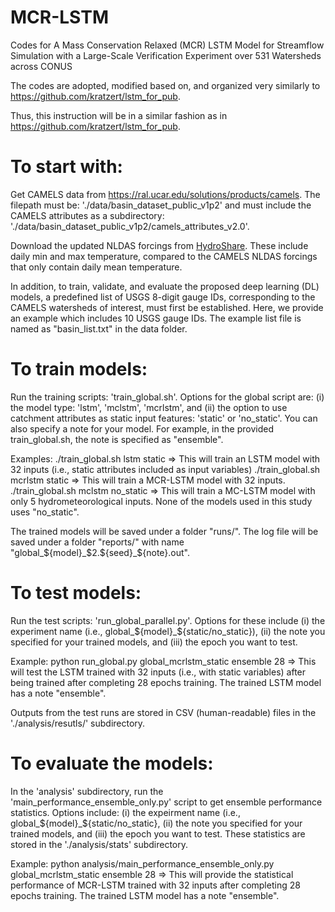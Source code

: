 # MCR-LSTM
Codes for A Mass Conservation Relaxed (MCR) LSTM Model for Streamflow Simulation with a Large-Scale Verification Experiment over 531 Watersheds across CONUS

The codes are adopted, modified based on, and organized very similarly to https://github.com/kratzert/lstm_for_pub. 

Thus, this instruction will be in a similar fashion as in https://github.com/kratzert/lstm_for_pub.

# To start with:
Get CAMELS data from https://ral.ucar.edu/solutions/products/camels. The filepath must be: './data/basin_dataset_public_v1p2' and must include the CAMELS attributes as a subdirectory: './data/basin_dataset_public_v1p2/camels_attributes_v2.0'.

Download the updated NLDAS forcings from [HydroShare](https://www.hydroshare.org/resource/0a68bfd7ddf642a8be9041d60f40868c/). These include daily min and max temperature, compared to the CAMELS NLDAS forcings that only contain daily mean temperature.

In addition, to train, validate, and evaluate the proposed deep learning (DL) models, a predefined list of USGS 8-digit gauge IDs, corresponding to the CAMELS watersheds of interest, must first be established. Here, we provide an example which includes 10 USGS gauge IDs. The example list file is named as "basin_list.txt" in the data folder.

# To train models:
Run the training scripts: 'train_global.sh'. Options for the global script are: (i) the model type: 'lstm', 'mclstm', 'mcrlstm', and (ii) the option to use catchment attributes as static input features: 'static' or 'no_static'. You can also specify a note for your model. For example, in the provided train_global.sh, the note is specified as "ensemble".

Examples: ./train_global.sh lstm static => This will train an LSTM model with 32 inputs (i.e., static attributes included as input variables)
         ./train_global.sh mcrlstm static => This will train a MCR-LSTM model with 32 inputs.
         ./train_global.sh mclstm no_static => This will train a MC-LSTM model with only 5 hydrometeorological inputs. None of the models used in this study uses "no_static".

The trained models will be saved under a folder "runs/". The log file will be saved under a folder "reports/" with name "global_${model}_$2.${seed}_${note}.out". 

# To test models:
Run the test scripts: 'run_global_parallel.py'. Options for these include (i) the experiment name (i.e., global_${model}_${static/no_static}), (ii) the note you specified for your trained models, and (iii) the epoch you want to test.  

Example: python run_global.py global_mcrlstm_static ensemble 28 => This will test the LSTM trained with 32 inputs (i.e., with static variables) after being trained after completing 28 epochs training. The trained LSTM model has a note "ensemble". 

Outputs from the test runs are stored in CSV (human-readable) files in the './analysis/resutls/' subdirectory. 

# To evaluate the models:
In the 'analysis' subdirectory, run the 'main_performance_ensemble_only.py' script to get ensemble performance statistics. Options include: (i) the expeirment name (i.e., global_${model}_${static/no_static}, (ii) the note you specified for your trained models, and (iii) the epoch you want to test.
These statistics are stored in the './analysis/stats' subdirectory.

Example: python analysis/main_performance_ensemble_only.py global_mcrlstm_static ensemble 28 => This will provide the statistical performance of MCR-LSTM trained with 32 inputs after completing 28 epochs training. The trained LSTM model has a note "ensemble". 

